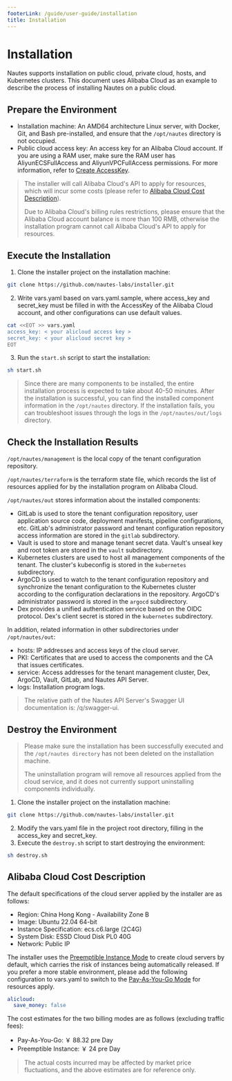 ```yaml
---
footerLink: /guide/user-guide/installation
title: Installation
---
```

# Installation

Nautes supports installation on public cloud, private cloud, hosts, and Kubernetes clusters. This document uses Alibaba Cloud as an example to describe the process of installing Nautes on a public cloud. 

## Prepare the Environment
- Installation machine:  An AMD64 architecture Linux server, with Docker, Git, and Bash pre-installed, and ensure that the `/opt/nautes` directory is not occupied.
- Public cloud access key:  An access key for an Alibaba Cloud account. If you are using a RAM user, make sure the RAM user has AliyunECSFullAccess and AliyunVPCFullAccess permissions. For more information, refer to [Create AccessKey](https://help.aliyun.com/document_detail/116401.html).

> The installer will call Alibaba Cloud's API to apply for resources, which will incur some costs (please refer to [Alibaba Cloud Cost Description](#alibaba-cloud-cost-description)).
>
> Due to Alibaba Cloud's billing rules restrictions, please ensure that the Alibaba Cloud account balance is more than 100 RMB, otherwise the installation program cannot call Alibaba Cloud's API to apply for resources.

## Execute the Installation
1. Clone the installer project on the installation machine:
```bash
git clone https://github.com/nautes-labs/installer.git
```
2. Write vars.yaml based on vars.yaml.sample, where access_key and secret_key must be filled in with the AccessKey of the Alibaba Cloud account, and other configurations can use default values.
```bash
cat <<EOT >> vars.yaml
access_key: < your alicloud access key >
secret_key: < your alicloud secret key >
EOT
```
3. Run the `start.sh` script to start the installation:
```bash
sh start.sh
```

> Since there are many components to be  installed, the entire installation process is expected to take about 40-50 minutes. After the installation is successful, you can find the installed component information in the `/opt/nautes` directory. If the installation fails, you can troubleshoot issues through the logs in the `/opt/nautes/out/logs` directory.

## Check the Installation Results

`/opt/nautes/management` is the local copy of the tenant configuration repository. 

`/opt/nautes/terraform` is the terraform state file, which records the list of resources applied for by the installation program on Alibaba Cloud. 

`/opt/nautes/out` stores information about the installed components: 

- GitLab is used to store the tenant configuration repository, user application source code, deployment manifests, pipeline configurations, etc. GitLab's administrator password and tenant configuration repository access information are stored in the `gitlab` subdirectory. 
- Vault is used to store and manage tenant secret data. Vault's unseal key and root token are stored in the `vault` subdirectory. 
- Kubernetes clusters are used to host all management components of the tenant. The cluster's kubeconfig is stored in the `kubernetes` subdirectory. 
- ArgoCD is used to watch to the tenant configuration repository and synchronize the tenant configuration to the Kubernetes cluster according to the configuration declarations in the repository. ArgoCD's administrator password is stored in the `argocd` subdirectory. 
- Dex provides a unified authentication service based on the OIDC protocol. Dex's client secret is stored in the `kubernetes` subdirectory. 

In addition, related information in other subdirectories under `/opt/nautes/out`: 

- hosts: IP addresses and access keys of the cloud server. 
- PKI: Certificates that are used to access the components and the CA that issues certificates. 
- service: Access addresses for the tenant management cluster, Dex, ArgoCD, Vault, GitLab, and Nautes API Server. 
- logs: Installation program logs. 

> The relative path of the Nautes API Server's Swagger UI documentation is: /q/swagger-ui. 

## Destroy the Environment 

> Please make sure the installation has been successfully executed and the `/opt/nautes directory` has not been deleted on the installation machine.
>
> The uninstallation program will remove all resources applied from the cloud service, and it does not currently support uninstalling components individually.

1. Clone the installer project on the installation machine:
```bash
git clone https://github.com/nautes-labs/installer.git
```
2. Modify the vars.yaml file in the project root directory, filling in the access_key and secret_key.
3. Execute the `destroy.sh` script to start destroying the environment:
```bash
sh destroy.sh
```

## Alibaba Cloud Cost Description
The default specifications of the cloud server applied by the installer are as follows: 

- Region: China Hong Kong - Availability Zone B
- Image: Ubuntu 22.04 64-bit
- Instance Specification: ecs.c6.large (2C4G)
- System Disk: ESSD Cloud Disk PL0 40G
- Network: Public IP

The installer uses the [Preemptible Instance Mode](https://help.aliyun.com/document_detail/52088.html?spm=5176.ecsbuyv3.0.0.2a2736756P0dh1) to create cloud servers by default, which carries the risk of instances being automatically released. If you prefer a more stable environment, please add the following configuration to vars.yaml to switch to the  [Pay-As-You-Go Mode](https://help.aliyun.com/document_detail/40653.html?spm=5176.ecsbuyv3.0.0.2a2736756P0dh1) for resources apply.

```yaml
alicloud:
  save_money: false
```
The cost estimates for the two billing modes are as follows (excluding traffic fees): 

- Pay-As-You-Go: ￥ 88.32 pre Day
- Preemptible Instance: ￥ 24 pre Day

> The actual costs incurred may be affected by market price fluctuations, and the above estimates are for reference only.
